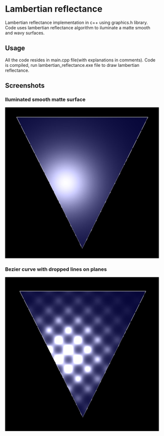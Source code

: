 # Lambertian reflectance

Lambertian reflectance implementation in c++ using graphics.h library.
Code uses lambertian reflectance algorithm to iluminate a matte smooth and wavy surfaces.

## Usage

All the code resides in main.cpp file(with explanations in comments).
Code is compiled, run lambertian_reflectance.exe file to draw lambertian reflectance.

## Screenshots

### Iluminated smooth matte surface
![lambertian reflectance](https://github.com/avoup/graphic-algorithms/raw/master/lambertian_reflectance/screenshots/lambertian_reflectance.jpg)

### Bezier curve with dropped lines on planes
![lambertian reflectance wavy](https://github.com/avoup/graphic-algorithms/raw/master/lambertian_reflectance/screenshots/lambertian_reflectance_wavy.jpg)
